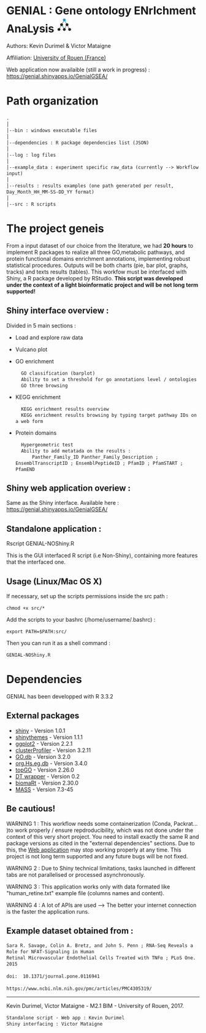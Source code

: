 GENIAL : Gene ontology ENrIchment AnaLysis <img src="https://github.com/KDurimel/GSEAtools/blob/master/logo.png" height="40">
===================

Authors: Kevin Durimel & Victor Mataigne

Affiliation: [University of Rouen (France)](http://www.univ-rouen.fr/)

Web application now availaible (still a work in progress) : https://genial.shinyapps.io/GenialGSEA/


<i class="icon-file"></i>  Path organization
=================
	.
	│
	│--bin : windows executable files
	│
	│--dependencies : R package dependencies list (JSON)
	│
	│--log : log files
	│
	│--example_data : experiment specific raw_data (currently --> Workflow input) 
	│
	│--results : results examples (one path generated per result, Day_Month_HH_MM-SS-DD_YY format)
	│
	│--src : R scripts

     

The project geneis
==================================================================
From a input dataset of our choice from the literature, we had **20 hours** to implement R packages to realize all three GO,metabolic        pathways, and protein functional domains enrichment annotations, implementing robust statistical procedures. Outputs will be both charts (pie, bar plot, graphs, tracks) and texts results (tables). This workfow must be interfaced with Shiny, a R package developed by RStudio.
**This script was developed under the context of a light bioinformatic project and will be not long term supported!**
    
Shiny interface overview :
-----------------------------

Divided in 5 main sections :

* Load and explore raw data

* Vulcano plot

* GO enrichment
		
		GO classification (barplot)
		Ability to set a threshold for go annotations level / ontologies
		GO three browsing
		
* KEGG enrichment

		KEGG enrichment results overview
		KEGG enrichment results browsing by typing target pathway IDs on a web form
		
* Protein domains

		Hypergeometric test
		Ability to add metatada on the results :
			Panther_Family_ID Panther_Family_Description ; EnsemblTranscriptID ; EnsemblPeptideID ; PfamID ; PfamSTART ; PfamEND

Shiny web application overiew :
-----------------------------

Same as the Shiny interface. Available here : https://genial.shinyapps.io/GenialGSEA/


Standalone application :
---------------------

Rscript GENIAL-NOShiny.R

This is the GUI interfaced R script (i.e Non-Shiny), containing more features that the interfaced one.

## Usage (Linux/Mac OS X)

If necessary, set up the scripts permissions inside the src path :

	chmod +x src/*

Add the scripts to your bashrc (/home/username/.bashrc) :

	export PATH=$PATH:src/
	
Then you can run it as a shell command :

	GENIAL-NOShiny.R


Dependencies
============

GENIAL has been developped with R 3.3.2

## External packages

* [shiny](https://shiny.rstudio.com/) - Version 1.0.1
* [shinythemes](https://github.com/rstudio/shinythemes) - Version 1.1.1
* [ggplot2](https://github.com/tidyverse/ggplot2) - Version 2.2.1
* [clusterProfiler](https://github.com/GuangchuangYu/clusterProfiler) - Version 3.2.11
* [GO.db](https://bioconductor.org/packages/release/data/annotation/html/GO.db.html) - Version 3.2.0
* [org.Hs.eg.db](http://bioconductor.org/packages/release/data/annotation/html/org.Hs.eg.db.html) - Version 3.4.0
* [topGO](http://bioconductor.org/packages/release/bioc/html/topGO.html) - Version 2.26.0
* [DT wrapper](https://cran.r-project.org/web/packages/DT/index.html) - Version 0.2
* [biomaRt](https://bioconductor.org/packages/release/bioc/html/biomaRt.html) - Version 2.30.0
* [MASS](https://github.com/cran/MASS) - Version 7.3-45



Be cautious!
---------------------------
WARNING 1 : This workflow needs some containerization (Conda, Packrat... )to work properly / ensure repdroducibility, which was not done under the context of this very short project. You need to install exactly the same R and package versions as cited in the "external dependencies" sections.
Due to this, the [Web application](https://genial.shinyapps.io/GenialGSEA/) may stop working properly at any time. This project is not long term supported and any future bugs will be not fixed.

WARNING 2 : Due to Shiny technical limitations, tasks launched in different tabs are not parallelised or processed asynchronously.

WARNING 3 : This application works only with data formated like "human_retine.txt" example file (columns names and content).

WARNING 4 : A lot of APIs are used --> The better your internet connection is the faster the application runs.


Example dataset obtained from :
-----------------------------

	Sara R. Savage, Colin A. Bretz, and John S. Penn ; RNA-Seq Reveals a Role for NFAT-Signaling in Human 
	Retinal Microvascular Endothelial Cells Treated with TNFα ; PLoS One. 2015
	
	doi:  10.1371/journal.pone.0116941
	
	https://www.ncbi.nlm.nih.gov/pmc/articles/PMC4305319/

***********************************************************************************************************
Kevin Durimel, Victor Mataigne - M2.1 BIM - University of Rouen, 2017.

	Standalone script - Web app : Kevin Durimel
	Shiny interfacing : Victor Mataigne
